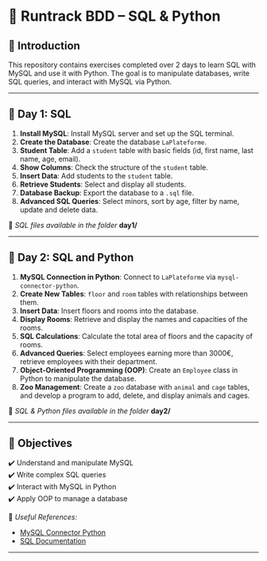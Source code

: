 # 📂 Runtrack BDD – SQL & Python  

## 📌 Introduction  
This repository contains exercises completed over 2 days to learn SQL with MySQL and use it with Python. The goal is to manipulate databases, write SQL queries, and interact with MySQL via Python.  

---

## 📅 Day 1: SQL  

1. **Install MySQL**: Install MySQL server and set up the SQL terminal.  
2. **Create the Database**: Create the database `LaPlateforme`.  
3. **Student Table**: Add a `student` table with basic fields (id, first name, last name, age, email).  
4. **Show Columns**: Check the structure of the `student` table.  
5. **Insert Data**: Add students to the `student` table.  
6. **Retrieve Students**: Select and display all students.  
7. **Database Backup**: Export the database to a `.sql` file.  
8. **Advanced SQL Queries**: Select minors, sort by age, filter by name, update and delete data.  

📁 _SQL files available in the folder_ **day1/**  

---

## 📅 Day 2: SQL and Python  

1. **MySQL Connection in Python**: Connect to `LaPlateforme` via `mysql-connector-python`.  
2. **Create New Tables**: `floor` and `room` tables with relationships between them.  
3. **Insert Data**: Insert floors and rooms into the database.  
4. **Display Rooms**: Retrieve and display the names and capacities of the rooms.  
5. **SQL Calculations**: Calculate the total area of floors and the capacity of rooms.  
6. **Advanced Queries**: Select employees earning more than 3000€, retrieve employees with their department.  
7. **Object-Oriented Programming (OOP)**: Create an `Employee` class in Python to manipulate the database.  
8. **Zoo Management**: Create a `zoo` database with `animal` and `cage` tables, and develop a program to add, delete, and display animals and cages.  

📁 _SQL & Python files available in the folder_ **day2/**  

---

## 🚀 Objectives  
✔️ Understand and manipulate MySQL  
✔️ Write complex SQL queries  
✔️ Interact with MySQL in Python  
✔️ Apply OOP to manage a database  

🔗 _Useful References:_  
- [MySQL Connector Python](https://pypi.org/project/mysql-connector-python/)  
- [SQL Documentation](https://sql.sh/)  

---

